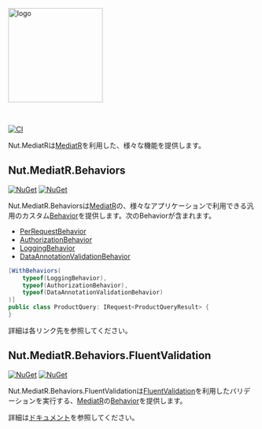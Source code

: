<img src="https://raw.githubusercontent.com/Archway-SharedLib/Nut.MediatR.Behaviors/main/assets/logo/logo.svg" alt="logo" height="192px" style="margin-bottom:2rem;" />

[![CI](https://github.com/Archway-SharedLib/Nut.MediatR.Behaviors/workflows/CI/badge.svg)](https://github.com/Archway-SharedLib/Nut.MediatR.Behaviors/actions)

Nut.MediatRは[MediatR]を利用した、様々な機能を提供します。

## Nut.MediatR.Behaviors

[![NuGet](https://img.shields.io/nuget/vpre/Nut.MediatR.Behaviors.svg)](https://www.nuget.org/packages/Nut.MediatR.Behaviors) 
[![NuGet](https://img.shields.io/nuget/dt/Nut.MediatR.Behaviors.svg)](https://www.nuget.org/packages/Nut.MediatR.Behaviors)

Nut.MediatR.Behaviorsは[MediatR]の、様々なアプリケーションで利用できる汎用のカスタム[Behavior]を提供します。次のBehaviorが含まれます。

- [PerRequestBehavior](./docs/behavior/PerRequestBehavior.md)
- [AuthorizationBehavior](./docs/behavior/AuthorizationBehavior.md)
- [LoggingBehavior](./docs/behavior/LoggingBehavior.md)
- [DataAnnotationValidationBehavior](./docs/behavior/DataAnnotationValidationBehavior.md)

```cs
[WithBehaviors(
    typeof(LoggingBehavior),
    typeof(AuthorizationBehavior),
    typeof(DataAnnotationValidationBehavior)
)]
public class ProductQuery: IRequest<ProductQueryResult> {
}
```

詳細は各リンク先を参照してください。

## Nut.MediatR.Behaviors.FluentValidation

[![NuGet](https://img.shields.io/nuget/vpre/Nut.MediatR.Behaviors.FluentValidation.svg)](https://www.nuget.org/packages/Nut.MediatR.Behaviors.FluentValidation) 
[![NuGet](https://img.shields.io/nuget/dt/Nut.MediatR.Behaviors.FluentValidation.svg)](https://www.nuget.org/packages/Nut.MediatR.Behaviors.FluentValidation)

Nut.MediatR.Behaviors.FluentValidationは[FluentValidation]を利用したバリデーションを実行する、[MediatR]の[Behavior](https://github.com/jbogard/MediatR/wiki/Behaviors)を提供します。

詳細は[ドキュメント](./docs/behavior/FluentValidationBehavior.md)を参照してください。

[MediatR]:https://github.com/jbogard/MediatR
[Behavior]:https://github.com/jbogard/MediatR/wiki/Behaviors
[FluentValidation]:https://fluentvalidation.net/
